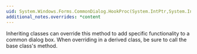 ```yaml
---
uid: System.Windows.Forms.CommonDialog.HookProc(System.IntPtr,System.Int32,System.IntPtr,System.IntPtr)
additional_notes.overrides: *content
---
```


<p>Inheriting classes can override this method to add specific functionality to a common dialog box. When overriding <xref href="System.Windows.Forms.CommonDialog.HookProc(System.IntPtr,System.Int32,System.IntPtr,System.IntPtr)"></xref> in a derived class, be sure to call the base class's <xref href="System.Windows.Forms.CommonDialog.HookProc(System.IntPtr,System.Int32,System.IntPtr,System.IntPtr)"></xref> method.</p>


